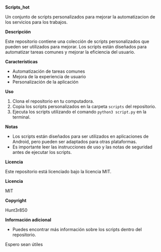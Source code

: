 **Scripts_hot**

Un conjunto de scripts personalizados para mejorar la automatizacion de los servicios para los trabajos.

**Descripción**

Este repositorio contiene una colección de scripts personalizados que pueden ser utilizados para mejorar. Los scripts están diseñados para automatizar tareas comunes y mejorar la eficiencia del usuario.

**Características**

* Automatización de tareas comunes
* Mejora de la experiencia de usuario
* Personalización de la aplicación

**Uso**

1. Clona el repositorio en tu computadora.
2. Copia los scripts personalizados en la carpeta `scripts` del repositorio.
3. Ejecuta los scripts utilizando el comando `python3 script.py` en la terminal.

**Notas**

* Los scripts están diseñados para ser utilizados en aplicaciones de Android, pero pueden ser adaptados para otras plataformas.
* Es importante leer las instrucciones de uso y las notas de seguridad antes de ejecutar los scripts.

**Licencia**

Este repositorio está licenciado bajo la licencia MIT.


**Licencia**

MIT

**Copyright**

Hunt3r850

**Información adicional**

* Puedes encontrar más información sobre los scripts dentro del repositorio.

Espero sean útiles
